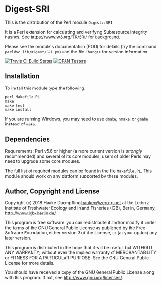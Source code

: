 Digest-SRI
==========

This is the distribution of the Perl module `Digest::SRI`.

It is a Perl extension for calculating and verifying Subresource
Integrity hashes. See <https://www.w3.org/TR/SRI/> for background.

Please see the module's documentation (POD) for details (try the
command `perldoc lib/Digest/SRI.pm`) and the file `Changes` for
version information.

[![Travis CI Build Status](https://travis-ci.org/haukex/Digest-SRI.svg)](https://travis-ci.org/haukex/Digest-SRI)
[![CPAN Testers](https://badges.zero-g.net/cpantesters/Digest-SRI.svg)](http://matrix.cpantesters.org/?dist=Digest-SRI)

Installation
------------

To install this module type the following:

	perl Makefile.PL
	make
	make test
	make install

If you are running Windows, you may need to use `dmake`, `nmake`, 
or `gmake` instead of `make`.

Dependencies
------------

Requirements: Perl v5.6 or higher (a more current version is
*strongly* recommended) and several of its core modules; users of
older Perls may need to upgrade some core modules.

The full list of required modules can be found in the file
`Makefile.PL`. This module should work on any platform supported 
by these modules.

Author, Copyright and License
-----------------------------

Copyright (c) 2018 Hauke Daempfling <haukex@zero-g.net>
at the Leibniz Institute of Freshwater Ecology and Inland Fisheries (IGB),
Berlin, Germany, <http://www.igb-berlin.de/>

This program is free software: you can redistribute it and/or modify
it under the terms of the GNU General Public License as published by
the Free Software Foundation, either version 3 of the License, or
(at your option) any later version.

This program is distributed in the hope that it will be useful,
but WITHOUT ANY WARRANTY; without even the implied warranty of
MERCHANTABILITY or FITNESS FOR A PARTICULAR PURPOSE. See the
GNU General Public License for more details.

You should have received a copy of the GNU General Public License
along with this program. If not, see <http://www.gnu.org/licenses/>.

